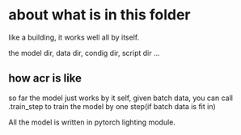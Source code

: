 # about what is in this folder

like a building, it works well all by itself.

the model dir, data dir, condig dir, script dir ...

## how acr is like

so far the model just works by it self, given batch data,
you can call .train_step to train the model by one step(if batch data is fit in)

All the model is written in pytorch lighting module.
